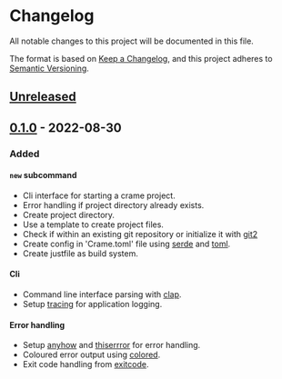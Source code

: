 # Changelog

All notable changes to this project will be documented in this file.

The format is based on [Keep a Changelog](https://keepachangelog.com/en/1.0.0/),
and this project adheres to [Semantic Versioning](https://semver.org/spec/v2.0.0.html).

## [Unreleased]

## [0.1.0] - 2022-08-30

### Added

#### `new` subcommand

- Cli interface for starting a crame project.
- Error handling if project directory already exists.
- Create project directory.
- Use a template to create project files.
- Check if within an existing git repository or initialize it with [git2]
- Create config in 'Crame.toml' file using [serde] and [toml].
- Create justfile as build system.

#### Cli

- Command line interface parsing with [clap].
- Setup [tracing] for application logging.

#### Error handling

- Setup [anyhow] and [thiserrror] for error handling.
- Coloured error output using [colored].
- Exit code handling from [exitcode].

[git2]: https://github.com/rust-lang/git2-rs
[clap]: https://github.com/clap-rs/clap
[tracing]: https://github.com/tokio-rs/tracing
[anyhow]: https://github.com/dtolnay/anyhow
[thiserrror]: https://github.com/dtolnay/thiserror
[colored]: https://github.com/mackwic/colored
[exitcode]: https://github.com/benwilber/exitcode
[serde]: https://github.com/serde-rs/serde
[toml]: https://github.com/alexcrichton/toml-rs

[Unreleased]: https://github.com/sonro/crame/compare/v0.1.0...HEAD
[0.1.0]: https://github.com/sonro/crame/releases/tag/v0.1.0
